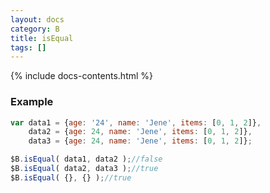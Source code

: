 ```yaml
---
layout: docs
category: B
title: isEqual
tags: []
---
```


{% include docs-contents.html %}

### Example
```js
var data1 = {age: '24', name: 'Jene', items: [0, 1, 2]},
    data2 = {age: 24, name: 'Jene', items: [0, 1, 2]},
    data3 = {age: 24, name: 'Jene', items: [0, 1, 2]};

$B.isEqual( data1, data2 );//false
$B.isEqual( data2, data3 );//true
$B.isEqual( {}, {} );//true
```
